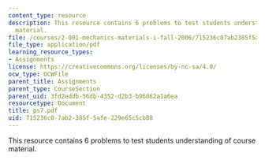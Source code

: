 ```yaml
---
content_type: resource
description: This resource contains 6 problems to test students understanding of course
  material.
file: /courses/2-001-mechanics-materials-i-fall-2006/715236c07ab2385f5afe229e65c5cb08_ps7.pdf
file_type: application/pdf
learning_resource_types:
- Assignments
license: https://creativecommons.org/licenses/by-nc-sa/4.0/
ocw_type: OCWFile
parent_title: Assignments
parent_type: CourseSection
parent_uid: 3fd2eddb-56db-4352-d2b3-b96862a1a6ea
resourcetype: Document
title: ps7.pdf
uid: 715236c0-7ab2-385f-5afe-229e65c5cb08
---
```

This resource contains 6 problems to test students understanding of course material.